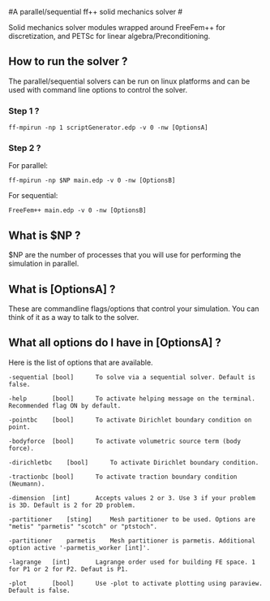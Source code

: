 #A parallel/sequential ff++ solid mechanics solver #

Solid mechanics solver modules wrapped around FreeFem++ for discretization, and PETSc for linear algebra/Preconditioning. 

## How to run the solver ? ##

The parallel/sequential solvers can be run on linux platforms and can be used with command line options  to control the solver.

### Step 1 ? ###

```
ff-mpirun -np 1 scriptGenerator.edp -v 0 -nw [OptionsA]

```

### Step 2 ? ###
For parallel:
```
ff-mpirun -np $NP main.edp -v 0 -nw [OptionsB]

```
For sequential:
```
FreeFem++ main.edp -v 0 -nw [OptionsB]

```

## What is $NP ? ##

$NP are the number of processes that you will use for performing the simulation in parallel. 

## What is [OptionsA] ? ##

These are commandline flags/options that control your simulation. You can think of it as a way to talk to the solver.

## What all options do I have in [OptionsA] ? ##

Here is the list of options that are available.
```
-sequential	[bool]		To solve via a sequential solver. Default is false.
``` 
```
-help		[bool]		To activate helping message on the terminal. Recommended flag ON by default.
```
```
-pointbc	[bool]		To activate Dirichlet boundary condition on point.
``` 
``` 
-bodyforce	[bool]		To activate volumetric source term (body force).
``` 
```
-dirichletbc	[bool]		To activate Dirichlet boundary condition.
``` 
```
-tractionbc	[bool]		To activate traction boundary condition (Neumann). 
```
```
-dimension	[int]		Accepts values 2 or 3. Use 3 if your problem is 3D. Default is 2 for 2D problem.
```
```
-partitioner	[sting]		Mesh partitioner to be used. Options are "metis" "parmetis" "scotch" or "ptstoch".
```
```
-partitioner	parmetis	Mesh partitioner is parmetis. Additional option active '-parmetis_worker [int]'.
```
```
-lagrange	[int]		Lagrange order used for building FE space. 1 for P1 or 2 for P2. Defaut is P1. 
```
```
-plot		[bool]		Use -plot to activate plotting using paraview. Default is false.
```
